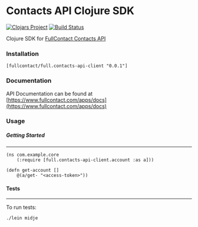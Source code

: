 # Contacts API Clojure SDK

[![Clojars Project](https://img.shields.io/clojars/v/fullcontact/full.contacts-api-client.svg)](https://clojars.org/fullcontact/full.contacts-api-client)
[![Build Status](https://travis-ci.org/fullcontact/full.contacts-api-client.svg?branch=master)](https://travis-ci.org/fullcontact/full.contacts-api-client)

Clojure SDK for [FullContact Contacts API](https://www.fullcontact.com/apps/docs)

### Installation

`[fullcontact/full.contacts-api-client "0.0.1"]`


### Documentation

API Documentation can be found at [https://www.fullcontact.com/apps/docs](https://www.fullcontact.com/apps/docs)

### Usage

##### Getting Started
---

```
(ns com.example.core
    (:require [full.contacts-api-client.account :as a]))

(defn get-account []
    @(a/get- "<access-token>"))
```

#### Tests
---

To run tests:

`./lein midje`


